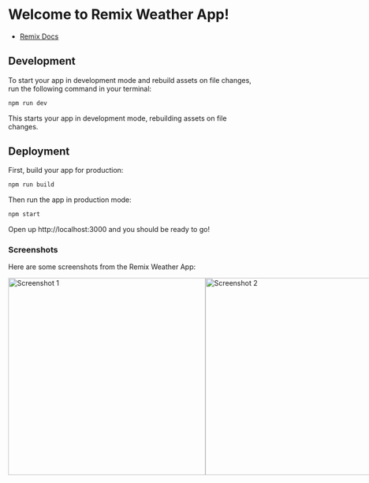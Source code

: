 # Welcome to Remix Weather App!

- [Remix Docs](https://remix.run/docs)

## Development

To start your app in development mode and rebuild assets on file changes, run the following command in your terminal:

```sh
npm run dev
```

This starts your app in development mode, rebuilding assets on file changes.

## Deployment

First, build your app for production:

```sh
npm run build
```

Then run the app in production mode:

```sh
npm start
```

Open up http://localhost:3000 and you should be ready to go!

### Screenshots

Here are some screenshots from the Remix Weather App:


<div style="display: flex;">
  <img src="https://github.com/xEliptik/weather-app/assets/104977348/20a7022e-5ab3-4752-b776-778e44f5a7ad" alt="Screenshot 1" width="400" />
  <img src="https://github.com/xEliptik/weather-app/assets/104977348/0cd2a126-57bb-47f8-a775-9cad201d50ae" alt="Screenshot 2" width="400" />
</div>
